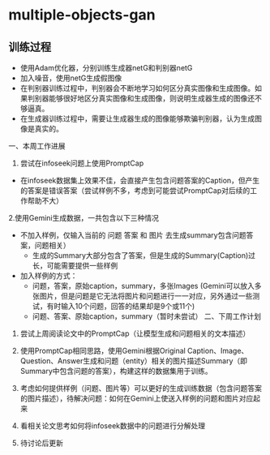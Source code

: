 # multiple-objects-gan
## 训练过程
* 使用Adam优化器，分别训练生成器netG和判别器netG
* 加入噪音，使用netG生成假图像
* 在判别器训练过程中，判别器会不断地学习如何区分真实图像和生成图像。如果判别器能够很好地区分真实图像和生成图像，则说明生成器生成的图像还不够逼真。
* 在生成器训练过程中，需要让生成器生成的图像能够欺骗判别器，认为生成图像是真实的。

一、本周工作进展

1. 尝试在infoseek问题上使用PromptCap

* 在infoseek数据集上效果不佳，会直接产生包含问题答案的Caption，但产生的答案是错误答案（尝试样例不多，考虑到可能尝试PromptCap对后续的工作帮助不大）

​2.使用Gemini生成数据，一共包含以下三种情况
* 不加入样例，仅输入当前的 问题 答案 和 图片 去生成summary包含问题答案，问题相关）
  - 生成的Summary大部分包含了答案，但是生成的Summary(Caption)过长，可能需要提供一些样例
* 加入样例的方式：
  - 问题，答案，原始caption，summary，多张Images (Gemini可以放入多张图片，但是问题是它无法将图片和问题进行一一对应，另外通过一些测试，有时输入10个问题，回答的结果却是9个或11个)
  - 问题、答案、原始caption，summary（暂时未尝试）
二、下周工作计划

1. 尝试上周阅读论文中的PromptCap（让模型生成和问题相关的文本描述）
2. 使用PromptCap相同思路，使用Gemini根据Original Caption、Image、Question、Answer生成和问题（entity）相关的图片描述Summary（即Summary中包含问题的答案），构建这样的数据集用于训练。

1. 考虑如何提供样例（问题、图片等）可以更好的生成训练数据（包含问题答案的图片描述），待解决问题：如何在Gemini上使送入样例的问题和图片对应起来 
2. 看相关论文思考如何将infoseek数据中的问题进行分解处理 
3. 待讨论后更新 
